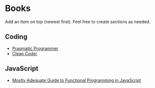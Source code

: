 # Books

Add an item on top (newest first). Feel free to create sections as needed.

## Coding
- [Pragmatic Programmer](http://www.amazon.com/Pragmatic-Programmer-Journeyman-Master/dp/020161622X)
- [Clean Coder](http://www.amazon.com/The-Clean-Coder-Professional-Programmers/dp/0137081073)

## JavaScript
- [Mostly Adequate Guide to Functional Programming in JavaScript](https://github.com/MostlyAdequate/mostly-adequate-guide)
